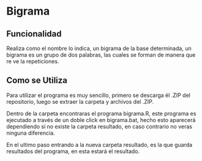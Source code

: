 # Bigrama

## Funcionalidad

Realiza como el nombre lo indica, un bigrama de la base determinada,
un bigrama es un grupo de dos palabras, las cuales se forman de
manera que re ve la repeticiones.

## Como se Utiliza

Para utilizar el programa es muy sencillo, primero se descarga él .ZIP del repositorio, luego se extraer la carpeta y archivos del .ZIP.

Dentro de la carpeta encontraras el programa bigrama.R, este programa es ejecutado a través de un doble click en bigrama.bat, hecho esto aparecerá dependiendo si no existe la carpeta resultado, en caso contrario no veras ninguna diferencia.

En el ultimo paso entrando a la nueva carpeta resultado, es la que guarda resultados del programa, en esta estará el resultado.

